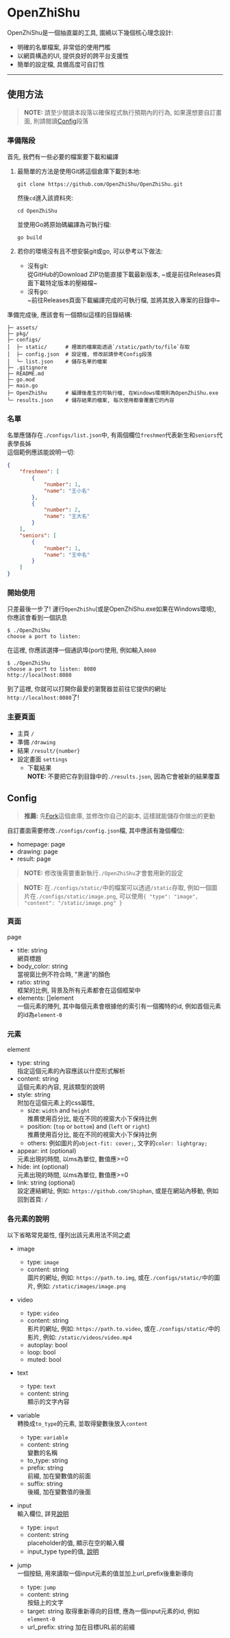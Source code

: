 # OpenZhiShu

OpenZhiShu是一個抽直屬的工具, 圍繞以下幾個核心理念設計:
- 明確的名單檔案, 非常低的使用門檻
- 以網頁構造的UI, 提供良好的跨平台支援性
- 簡單的設定檔, 具備高度可自訂性

---

## 使用方法

> **NOTE:** 請至少閱讀本段落以確保程式執行預期內的行為, 如果還想要自訂畫面, 則請閱讀[Config](#config)段落  

### 準備階段

首先, 我們有一些必要的檔案要下載和編譯
1. 最簡單的方法是使用Git將這個倉庫下載到本地:
    ```
    git clone https://github.com/OpenZhiShu/OpenZhiShu.git
    ```
    然後`cd`進入該資料夾:
    ```
    cd OpenZhiShu
    ```
    並使用Go將原始碼編譯為可執行檔:
    ```
    go build
    ```

3. 若你的環境沒有且不想安裝git或go, 可以參考以下做法:
    - 沒有git:  
        從GitHub的Download ZIP功能直接下載最新版本, ~或是前往Releases頁面下載特定版本的壓縮檔~
    - 沒有go:  
        ~前往Releases頁面下載編譯完成的可執行檔, 並將其放入專案的目錄中~

準備完成後, 應該會有一個類似這樣的目錄結構:
```
├─ assets/
├─ pkg/
├─ configs/
│  ├─ static/      # 裡面的檔案能透過`/static/path/to/file`存取
│  ├─ config.json  # 設定檔, 修改前請參考Config段落
│  └─ list.json    # 儲存名單的檔案
├─ .gitignore
├─ README.md
├─ go.mod
├─ main.go
├─ OpenZhiShu      # 編譯後產生的可執行檔, 在Windows環境則為OpenZhiShu.exe
└─ results.json    # 儲存結果的檔案, 每次使用都會覆蓋它的內容
```

### 名單

名單應儲存在`./configs/list.json`中, 有兩個欄位`freshmen`代表新生和`seniors`代表學長姊  
這個範例應該能說明一切:

```json
{
    "freshmen": [
        {
            "number": 1,
            "name": "王小名"
        },
        {
            "number": 2,
            "name": "王大名"
        }
    ],
    "seniors": [
        {
            "number": 1,
            "name": "王中名"
        }
    ]
}
```

### 開始使用

只差最後一步了! 運行`OpenZhiShu`(或是OpenZhiShu.exe如果在Windows環境), 你應該會看到一個訊息
```
$ ./OpenZhiShu
choose a port to listen: 
```
在這裡, 你應該選擇一個通訊埠(port)使用, 例如輸入`8080`
```
$ ./OpenZhiShu
choose a port to listen: 8080
http://localhost:8080
```
到了這裡, 你就可以打開你最愛的瀏覽器並前往它提供的網址`http://localhost:8080`了!

### 主要頁面

- 主頁 `/`
- 準備 `/drawing`
- 結果 `/result/{number}`
- 設定畫面 `settings`
    - 下載結果  
      **NOTE:** 不要把它存到目錄中的`./results.json`, 因為它會被新的結果覆蓋

## Config

> **推薦:** 先[Fork](https://github.com/OpenZhiShu/OpenZhiShu/fork)這個倉庫, 並修改你自己的副本, 這樣就能儲存你做出的更動

自訂畫面需要修改`./configs/config.json`檔, 其中應該有幾個欄位:
- homepage: page
- drawing: page
- result: page

> **NOTE:** 修改後需要重新執行`./OpenZhiShu`才會套用新的設定

> **NOTE:** 在`./configs/static/`中的檔案可以透過`/static`存取, 例如一個圖片在`./configs/static/image.png`, 可以使用`{ "type": "image", "content": "/static/image.png" }`

### 頁面

page

- title: string  
    網頁標題
- body_color: string  
    當視窗比例不符合時, "黑邊"的顏色
- ratio: string  
    框架的比例, 背景及所有元素都會在這個框架中
- elements: []element  
    一個元素的陣列, 其中每個元素會根據他的索引有一個獨特的id, 例如首個元素的id為`element-0`

### 元素

element

- type: string  
    指定這個元素的內容應該以什麼形式解析
- content: string  
    這個元素的內容, 見該類型的說明
- style: string  
    附加在這個元素上的css屬性, 
    - size: `width` and `height`  
        推薦使用百分比, 能在不同的視窗大小下保持比例
    - position: (`top` or `bottom`) and (`left` or `right`)  
        推薦使用百分比, 能在不同的視窗大小下保持比例
    - others: 例如圖片的`object-fit: cover;`, 文字的`color: lightgray;`
- appear: int (optional)  
    元素出現的時間, 以ms為單位, 數值應>=0
- hide: int (optional)  
    元素出現的時間, 以ms為單位, 數值應>=0
- link: string (optional)  
    設定連結網址, 例如: `https://github.com/Shiphan`, 或是在網站內移動, 例如回到首頁: `/`

### 各元素的說明

以下省略常見屬性, 僅列出該元素用法不同之處

- image
    - type: `image`
    - content: string  
        圖片的網址, 例如: `https://path.to.img`, 或在`./configs/static/`中的圖片, 例如: `/static/images/image.png`
- video
    - type: `video`
    - content: string  
        影片的網址, 例如: `https://path.to.video`, 或在`./configs/static/`中的影片, 例如: `/static/videos/video.mp4`
    - autoplay: bool
    - loop: bool
    - muted: bool
- text
    - type: `text`
    - content: string  
        顯示的文字內容
- variable  
    轉換成`to_type`的元素, 並取得變數後放入`content`
    - type: `variable`
    - content: string  
        變數的名稱
    - to_type: string
    - prefix: string  
        前綴, 加在變數值的前面
    - suffix: string  
        後綴, 加在變數值的後面

- input  
    輸入欄位, 詳見[說明](https://developer.mozilla.org/en-US/docs/Web/HTML/Element/input)
    - type: `input`
    - content: string  
        placeholder的值, 顯示在空的輸入欄
    - input_type
        type的值, [說明](https://developer.mozilla.org/en-US/docs/Web/HTML/Element/input#input_types)

- jump  
    一個按鈕, 用來讀取一個input元素的值並加上url_prefix後重新導向
    - type: `jump`
    - content: string  
        按鈕上的文字
    - target: string
        取得重新導向的目標, 應為一個input元素的id, 例如`element-0`
    - url_prefix: string
        加在目標URL前的前綴

